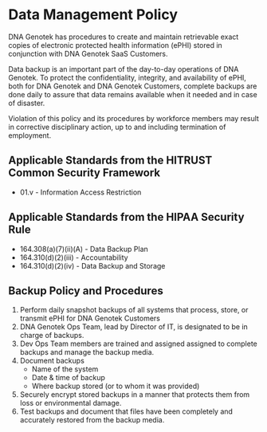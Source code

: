 # Data Management Policy

DNA Genotek has procedures to create and maintain retrievable exact copies of electronic protected health information (ePHI) stored in conjunction with DNA Genotek SaaS Customers.

Data backup is an important part of the day-to-day operations of DNA Genotek. To protect the confidentiality, integrity, and availability of ePHI, both for DNA Genotek and DNA Genotek Customers, complete backups are done daily to assure that data remains available when it needed and in case of disaster.

Violation of this policy and its procedures by workforce members may result in corrective disciplinary action, up to and including termination of employment.

## Applicable Standards from the HITRUST Common Security Framework

* 01.v - Information Access Restriction

## Applicable Standards from the HIPAA Security Rule

* 164.308(a)(7)(ii)(A) - Data Backup Plan
* 164.310(d)(2)(iii) - Accountability
* 164.310(d)(2)(iv) - Data Backup and Storage

## Backup Policy and Procedures

1. Perform daily snapshot backups of all systems that process, store, or transmit ePHI for DNA Genotek Customers
2. DNA Genotek Ops Team, lead by Director of IT, is designated to be in charge of backups.
3. Dev Ops Team members are trained and assigned assigned to complete backups and manage the backup media.
4. Document backups
	* Name of the system
	* Date & time of backup
	* Where backup stored (or to whom it was provided)
5. Securely encrypt stored backups in a manner that protects them from loss or environmental damage.
6. Test backups and document that files have been completely and accurately restored from the backup media.
